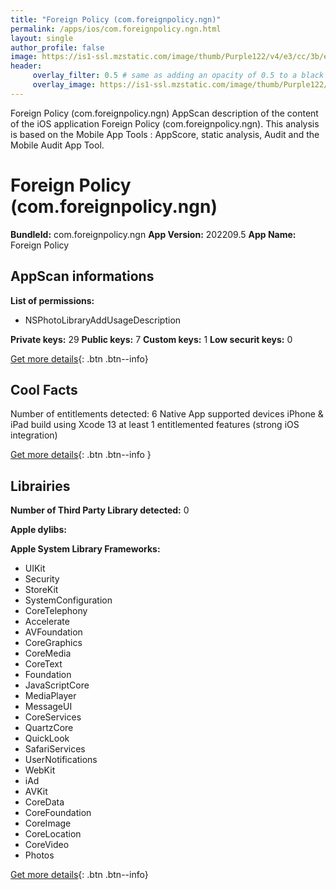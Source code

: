```yaml
---
title: "Foreign Policy (com.foreignpolicy.ngn)"
permalink: /apps/ios/com.foreignpolicy.ngn.html
layout: single
author_profile: false
image: https://is1-ssl.mzstatic.com/image/thumb/Purple122/v4/e3/cc/3b/e3cc3b8a-4f37-4bd4-bd66-e722a3fa6ca1/AppIcon-0-1x_U007emarketing-0-6-0-85-220.png/512x512bb.jpg
header: 
     overlay_filter: 0.5 # same as adding an opacity of 0.5 to a black background
     overlay_image: https://is1-ssl.mzstatic.com/image/thumb/Purple122/v4/e3/cc/3b/e3cc3b8a-4f37-4bd4-bd66-e722a3fa6ca1/AppIcon-0-1x_U007emarketing-0-6-0-85-220.png/512x512bb.jpg
---
```

Foreign Policy (com.foreignpolicy.ngn) AppScan description of the content of the iOS application Foreign Policy (com.foreignpolicy.ngn). This analysis is based on the Mobile App Tools : AppScore, static analysis, Audit and the Mobile Audit App Tool.

# Foreign Policy (com.foreignpolicy.ngn)

**BundleId:** com.foreignpolicy.ngn
**App Version:** 202209.5
**App Name:** Foreign Policy


## AppScan informations 

**List of permissions:** 
- NSPhotoLibraryAddUsageDescription
  
  
**Private keys:** 29
**Public keys:** 7
**Custom keys:** 1
**Low securit keys:** 0
  
[Get more details](/pricing.html){: .btn .btn--info}

## Cool Facts

Number of entitlements detected: 6
Native App
supported devices iPhone & iPad
build using Xcode 13
at least 1 entitlemented features (strong iOS integration)
  
[Get more details](/pricing.html){: .btn .btn--info }

## Librairies 
**Number of Third Party Library detected:** 0


**Apple dylibs:**


**Apple System Library Frameworks:**
- UIKit
- Security
- StoreKit
- SystemConfiguration
- CoreTelephony
- Accelerate
- AVFoundation
- CoreGraphics
- CoreMedia
- CoreText
- Foundation
- JavaScriptCore
- MediaPlayer
- MessageUI
- CoreServices
- QuartzCore
- QuickLook
- SafariServices
- UserNotifications
- WebKit
- iAd
- AVKit
- CoreData
- CoreFoundation
- CoreImage
- CoreLocation
- CoreVideo
- Photos


  
[Get more details](/pricing.html){: .btn .btn--info}

